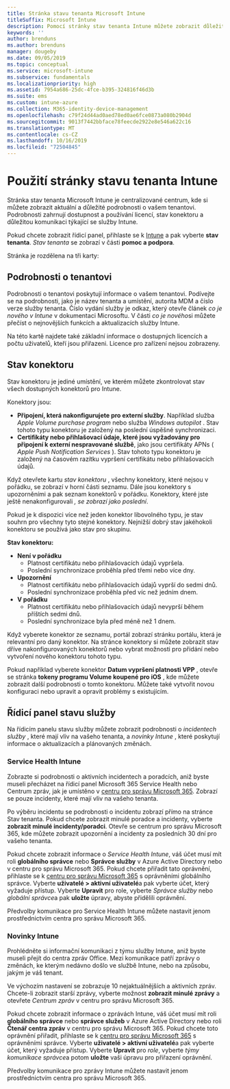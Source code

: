 ```yaml
---
title: Stránka stavu tenanta Microsoft Intune
titleSuffix: Microsoft Intune
description: Pomocí stránky stav tenanta Intune můžete zobrazit důležité podrobnosti o tenantovi, aniž byste museli opustit portál Intune.
keywords: ''
author: brenduns
ms.author: brenduns
manager: dougeby
ms.date: 09/05/2019
ms.topic: conceptual
ms.service: microsoft-intune
ms.subservice: fundamentals
ms.localizationpriority: high
ms.assetid: 7954a686-25dc-4fce-b395-324816f46d3b
ms.suite: ems
ms.custom: intune-azure
ms.collection: M365-identity-device-management
ms.openlocfilehash: c79f24d44ad0aed78ed0ae6fce0873a080b2904d
ms.sourcegitcommit: 9013f7442bbface78feecde2922e8e546a622c16
ms.translationtype: MT
ms.contentlocale: cs-CZ
ms.lasthandoff: 10/16/2019
ms.locfileid: "72504845"
---
```

# <a name="use-the-intune-tenant-status-page"></a>Použití stránky stavu tenanta Intune
Stránka stav tenanta Microsoft Intune je centralizované centrum, kde si můžete zobrazit aktuální a důležité podrobnosti o vašem tenantovi. Podrobnosti zahrnují dostupnost a používání licencí, stav konektoru a důležitou komunikaci týkající se služby Intune.  

Pokud chcete zobrazit řídicí panel, přihlaste se k [Intune](https://go.microsoft.com/fwlink/?linkid=2090973) a pak vyberte **stav tenanta**.  *Stav tenanta* se zobrazí v části **pomoc a podpora**.  

Stránka je rozdělena na tři karty:

## <a name="tenant-details"></a>Podrobnosti o tenantovi
Podrobnosti o tenantovi poskytují informace o vašem tenantovi. Podívejte se na podrobnosti, jako je název tenanta a umístění, autorita MDM a číslo verze služby tenanta. Číslo vydání služby je odkaz, který otevře článek *co je nového v Intune* v dokumentaci Microsoftu. V části *co je nového*si můžete přečíst o nejnovějších funkcích a aktualizacích služby Intune.  

Na této kartě najdete také základní informace o dostupných licencích a počtu uživatelů, kteří jsou přiřazeni. Licence pro zařízení nejsou zobrazeny.

## <a name="connector-status"></a>Stav konektoru
Stav konektoru je jediné umístění, ve kterém můžete zkontrolovat stav všech dostupných konektorů pro Intune.  

Konektory jsou:
- **Připojení, která nakonfigurujete pro externí služby**. Například služba *Apple Volume purchase program* nebo služba *Windows autopilot* .  Stav tohoto typu konektoru je založený na poslední úspěšné synchronizaci.
- **Certifikáty nebo přihlašovací údaje, které jsou vyžadovány pro připojení k externí nespravované službě**, jako jsou certifikáty APNs ( *Apple Push Notification Services* ). Stav tohoto typu konektoru je založený na časovém razítku vypršení certifikátu nebo přihlašovacích údajů.  

Když otevřete kartu *stav konektoru* , všechny konektory, které nejsou v pořádku, se zobrazí v horní části seznamu. Dále jsou konektory s upozorněními a pak seznam konektorů v pořádku. Konektory, které jste ještě nenakonfigurovali *, se zobrazí jako poslední*.

Pokud je k dispozici více než jeden konektor libovolného typu, je stav souhrn pro všechny tyto stejné konektory. Nejnižší dobrý stav jakéhokoli konektoru se používá jako stav pro skupinu.  

**Stav konektoru:**
- **Není v pořádku**
  - Platnost certifikátu nebo přihlašovacích údajů vypršela.
  - Poslední synchronizace proběhla před třemi nebo více dny.
- **Upozornění**
  - Platnost certifikátu nebo přihlašovacích údajů vyprší do sedmi dnů.
  - Poslední synchronizace proběhla před víc než jedním dnem.
- **V pořádku**
  - Platnost certifikátu nebo přihlašovacích údajů nevyprší během příštích sedmi dnů.
  - Poslední synchronizace byla před méně než 1 dnem.  

Když vyberete konektor ze seznamu, portál zobrazí stránku portálu, která je relevantní pro daný konektor. Na stránce konektory si můžete zobrazit stav dříve nakonfigurovaných konektorů nebo vybrat možnosti pro přidání nebo vytvoření nového konektoru tohoto typu.

Pokud například vyberete konektor **Datum vypršení platnosti VPP** , otevře se stránka **tokeny programu Volume koupené pro iOS** , kde můžete zobrazit další podrobnosti o tomto konektoru. Můžete také vytvořit novou konfiguraci nebo upravit a opravit problémy s existujícím.

## <a name="service-health-dashboard"></a>Řídicí panel stavu služby  
Na řídicím panelu stavu služby můžete zobrazit podrobnosti o *incidentech služby* , které mají vliv na vašeho tenanta, a *novinky Intune* , které poskytují informace o aktualizacích a plánovaných změnách.

### <a name="intune-service-health"></a>Service Health Intune
Zobrazte si podrobnosti o aktivních incidentech a poradcích, aniž byste museli přecházet na řídicí panel Microsoft 365 Service Health nebo Centrum zpráv, jak je umístěno v [centru pro správu Microsoft 365](https://admin.microsoft.com). Zobrazí se pouze incidenty, které mají vliv na vašeho tenanta.  

Po výběru incidentu se podrobnosti o incidentu zobrazí přímo na stránce Stav tenanta. Pokud chcete zobrazit minulé poradce a incidenty, vyberte **zobrazit minulé incidenty/poradci**. Otevře se centrum pro správu Microsoft 365, kde můžete zobrazit upozornění a incidenty za posledních 30 dní pro vašeho tenanta.  

Pokud chcete zobrazit informace o *Service Health Intune*, váš účet musí mít roli **globálního správce** nebo **Správce služby** v Azure Active Directory nebo v centru pro správu Microsoft 365. Pokud chcete přiřadit tato oprávnění, přihlaste se k [centru pro správu Microsoft 365](https://admin.microsoft.com) s oprávněními globálního správce. Vyberte **uživatelé > aktivní uživatelé**a pak vyberte účet, který vyžaduje přístup. Vyberte **Upravit** pro role, vyberte *Správce služby* nebo *globální správce*a pak **uložte** úpravy, abyste přidělili oprávnění.  

Předvolby komunikace pro Service Health Intune můžete nastavit jenom prostřednictvím centra pro správu Microsoft 365.

### <a name="intune-news"></a>Novinky Intune  
Prohlédněte si informační komunikaci z týmu služby Intune, aniž byste museli přejít do centra zpráv Office. Mezi komunikace patří zprávy o změnách, ke kterým nedávno došlo ve službě Intune, nebo na způsobu, jakým je váš tenant.  

Ve výchozím nastavení se zobrazuje 10 nejaktuálnějších a aktivních zpráv. Chcete-li zobrazit starší zprávy, vyberte možnost **zobrazit minulé zprávy** a otevřete *Centrum zpráv* v centru pro správu Microsoft 365.  

Pokud chcete zobrazit informace o zprávách Intune, váš účet musí mít roli **globálního správce** nebo **správce služeb** v Azure Active Directory nebo roli **Čtenář centra zpráv** v centru pro správu Microsoft 365.  Pokud chcete toto oprávnění přiřadit, přihlaste se k [centru pro správu Microsoft 365](https://admin.microsoft.com) s oprávněními správce. Vyberte **uživatelé > aktivní uživatelé**a pak vyberte účet, který vyžaduje přístup. Vyberte **Upravit** pro *role*, vyberte *týmy komunikace správce*a potom **uložte** vaši úpravu pro přiřazení oprávnění.  

Předvolby komunikace pro zprávy Intune můžete nastavit jenom prostřednictvím centra pro správu Microsoft 365.
